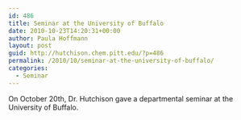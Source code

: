 ```yaml
---
id: 486
title: Seminar at the University of Buffalo
date: 2010-10-23T14:20:31+00:00
author: Paula Hoffmann
layout: post
guid: http://hutchison.chem.pitt.edu/?p=486
permalink: /2010/10/seminar-at-the-university-of-buffalo/
categories:
  - Seminar
---
```

On October 20th, Dr. Hutchison gave a departmental seminar at the University of Buffalo.